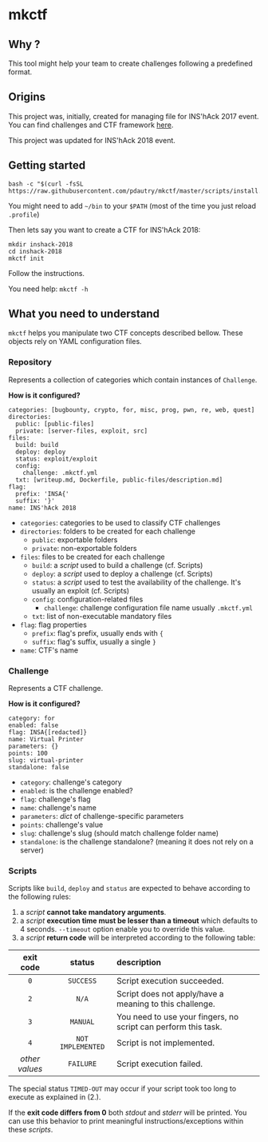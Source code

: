 # mkctf

## Why ?

This tool might help your team to create challenges following a predefined format.

##  Origins

This project was, initially, created for managing file for INS'hAck 2017 event.
You can find challenges and CTF framework [here](https://github.com/HugoDelval/inshack-2017).

This project was updated for INS'hAck 2018 event.

## Getting started

```
bash -c "$(curl -fsSL https://raw.githubusercontent.com/pdautry/mkctf/master/scripts/install.sh)"
```

You might need to add `~/bin` to your `$PATH` (most of the time you just reload `.profile`)

Then lets say you want to create a CTF for INS'hAck 2018:

```
mkdir inshack-2018
cd inshack-2018
mkctf init
```

Follow the instructions.

You need help: `mkctf -h`

## What you need to understand

`mkctf` helps you manipulate two CTF concepts described bellow. These objects
rely on YAML configuration files.

### Repository

Represents a collection of categories which contain instances of `Challenge`.

**How is it configured?**

```
categories: [bugbounty, crypto, for, misc, prog, pwn, re, web, quest]
directories:
  public: [public-files]
  private: [server-files, exploit, src]
files:
  build: build
  deploy: deploy
  status: exploit/exploit
  config:
    challenge: .mkctf.yml
  txt: [writeup.md, Dockerfile, public-files/description.md]
flag:
  prefix: 'INSA{'
  suffix: '}'
name: INS'hAck 2018
```

+ `categories`: categories to be used to classify CTF challenges
+ `directories`: folders to be created for each challenge
    + `public`: exportable folders
    + `private`: non-exportable folders
+ `files`: files to be created for each challenge
    + `build`: a _script_ used to build a challenge (cf. Scripts)
    + `deploy`: a _script_ used to deploy a challenge (cf. Scripts)
    + `status`: a _script_ used to test the availability of the
                challenge. It's usually an exploit (cf. Scripts)
    + `config`: configuration-related files
        + `challenge`: challenge configuration file name usually `.mkctf.yml`
    + `txt`: list of non-executable mandatory files
+ `flag`: flag properties
    + `prefix`: flag's prefix, usually ends with `{`
    + `suffix`: flag's suffix, usually a single `}`
+ `name`: CTF's name

### Challenge

Represents a CTF challenge.

**How is it configured?**

```
category: for
enabled: false
flag: INSA{[redacted]}
name: Virtual Printer
parameters: {}
points: 100
slug: virtual-printer
standalone: false
```

+ `category`: challenge's category
+ `enabled`: is the challenge enabled?
+ `flag`: challenge's flag
+ `name`: challenge's name
+ `parameters`: _dict_ of challenge-specific parameters
+ `points`: challenge's value
+ `slug`: challenge's slug (should match challenge folder name)
+ `standalone`: is the challenge standalone? (meaning it does not rely on a server)

### Scripts

Scripts like `build`, `deploy` and `status` are expected to behave according to
the following rules:

1. a _script_ **cannot take mandatory arguments**.
2. a _script_ **execution time must be lesser than a timeout** which defaults to 4 seconds. `--timeout` option enable you to override this value.
3. a _script_ **return code** will be interpreted according to the following table:

| **exit code** | **status** | **description** |
|:-------------:|:----------:|:----------------|
| `0` | `SUCCESS` | Script execution succeeded. |
| `2` | `N/A` | Script does not apply/have a meaning to this challenge. |
| `3` | `MANUAL` | You need to use your fingers, no script can perform this task. |
| `4` | `NOT IMPLEMENTED` | Script is not implemented. |
| _other values_ | `FAILURE` | Script execution failed. |

The special status `TIMED-OUT` may occur if your script took too long to
execute as explained in (2.).

If the **exit code differs from 0** both _stdout_ and _stderr_ will be
printed. You can use this behavior to print meaningful
instructions/exceptions within these _scripts_.
